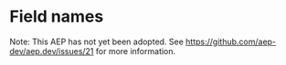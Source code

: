 # Field names

Note: This AEP has not yet been adopted.  See https://github.com/aep-dev/aep.dev/issues/21 for more information.
